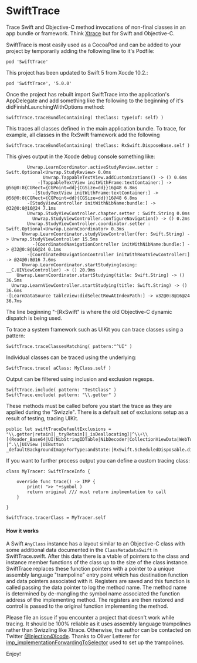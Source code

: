 # SwiftTrace

Trace Swift and Objective-C method invocations of non-final classes in an app bundle or framework.
Think [Xtrace](https://github.com/johnno1962/Xtrace) but for Swift and Objective-C.

SwiftTrace is most easily used as a CocoaPod and can be added to your project by temporarily adding the
following line to it's Podfile:

    pod 'SwiftTrace'

This project has been updated to Swift 5 from Xocde 10.2.:

    pod 'SwiftTrace', '5.0.0'

Once the project has rebuilt import SwiftTrace into the application's AppDelegate and add something like
the following to the beginning of it's didFinishLaunchingWithOptions method:

    SwiftTrace.traceBundleContaining( theClass: type(of: self) )

This traces all classes defined in the main application bundle.
To trace, for example, all classes in the RxSwift framework add the following

    SwiftTrace.traceBundleContaining( theClass: RxSwift.DisposeBase.self )

This gives output in the Xcode debug console something like:

            Unwrap.LearnCoordinator.activeStudyReview.setter : Swift.Optional<Unwrap.StudyReview> 0.0ms
                  Unwrap.TappableTextView.addCustomizations() -> () 0.6ms
                -[TappableTextView initWithFrame:textContainer:] -> @56@0:8{CGRect={CGPoint=dd}{CGSize=dd}}16@48 6.8ms
              -[StudyTextView initWithFrame:textContainer:] -> @56@0:8{CGRect={CGPoint=dd}{CGSize=dd}}16@48 6.8ms
            -[StudyViewController initWithNibName:bundle:] -> @32@0:8@16@24 7.1ms
            Unwrap.StudyViewController.chapter.setter : Swift.String 0.0ms
              Unwrap.StudyViewController.configureNavigation() -> () 0.2ms
            Unwrap.StudyViewController.coordinator.setter : Swift.Optional<Unwrap.LearnCoordinator> 0.3ms
          Unwrap.LearnCoordinator.studyViewController(for: Swift.String) -> Unwrap.StudyViewController 15.5ms
              -[CoordinatedNavigationController initWithNibName:bundle:] -> @32@0:8@16@24 0.1ms
            -[CoordinatedNavigationController initWithRootViewController:] -> @24@0:8@16 7.6ms
          Unwrap.LearnCoordinator.startStudying(using: __C.UIViewController) -> () 20.9ms
        Unwrap.LearnCoordinator.startStudying(title: Swift.String) -> () 36.5ms
      Unwrap.LearnViewController.startStudying(title: Swift.String) -> () 36.6ms
    -[LearnDataSource tableView:didSelectRowAtIndexPath:] -> v32@0:8@16@24 36.7ms

The line beginning "-[RxSwift" is where the old Objective-C dynamic dispatch is being used.

To trace a system framework such as UIKit you can trace classes using a pattern:

    SwiftTrace.traceClassesMatching( pattern:"^UI" )

Individual classes can be traced using the underlying:

    SwiftTrace.trace( aClass: MyClass.self )

Output can be filtered using inclusion and exclusion regexps. 

    SwiftTrace.include( pattern: "TestClass" )
    SwiftTrace.exclude( pattern: "\\.getter" )

These methods must be called before you start the trace as they are applied during the "Swizzle".
There is a default set of exclusions setup as a result of testing, tracing UIKit.
                      
    public let swiftTraceDefaultExclusions = "\\.getter|retain]|_tryRetain]|_isDeallocating]|^\\+\\[(Reader_Base64|UI(NibStringIDTable|NibDecoder|CollectionViewData|WebTouchEventsGestureRecognizer)) |^.\\[UIView |UIButton _defaultBackgroundImageForType:andState:|RxSwift.ScheduledDisposable.dispose"

If you want to further process output you can define a custom tracing class:

    class MyTracer: SwiftTraceInfo {

        override func trace() -> IMP {
            print( ">> "+symbol )
            return original /// must return implmentation to call
        }
        
    }
    
    SwiftTrace.tracerClass = MyTracer.self
                      
#### How it works
                      
A Swift `AnyClass` instance has a layout similar to an Objective-C class with some
additional data documented in the `ClassMetadataSwift` in SwiftTrace.swift. After this data
there is a vtable of pointers to the class and instance member functions of the class up to
the size of the class instance. SwiftTrace replaces these function pointers with a pointer
to a unique assembly language "trampoline" entry point which has destination function and
data pointers associated with it. Registers are saved and this function is called passing
the data pointer to log the method name. The method name is determined by de-mangling the
symbol name associated the function address of the implementing method. The registers are
then restored and control is passed to the original function implementing the method. 
 
Please file an issue if you encounter a project that doesn't work while tracing. It should
be 100% reliable as it uses assembly language trampolines rather than Swizzling like Xtrace.
Otherwise, the author can be contacted on Twitter [@Injection4Xcode](https://twitter.com/@Injection4Xcode). 
Thanks to Oliver Letterer for [imp_implementationForwardingToSelector](https://github.com/OliverLetterer/imp_implementationForwardingToSelector)
used to set up the trampolines.

Enjoy!
